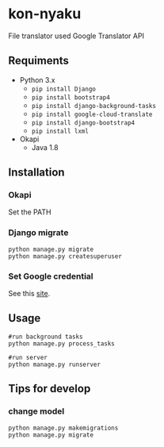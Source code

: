 # kon-nyaku
File translator used Google Translator API

## Requiments
- Python 3.x
    - `pip install Django`
    - `pip install bootstrap4`
    - `pip install django-background-tasks`
    - `pip install google-cloud-translate`
    - `pip install django-bootstrap4`
    - `pip install lxml`
- Okapi
  - Java 1.8

## Installation
### Okapi
Set the PATH
### Django migrate
```
python manage.py migrate
python manage.py createsuperuser
```
### Set Google credential
See this [site](https://cloud.google.com/translate/docs/quickstart-client-libraries).

## Usage
```
#run background tasks
python manage.py process_tasks

#run server
python manage.py runserver
```
## Tips for develop
### change model
```
python manage.py makemigrations
python manage.py migrate
```

